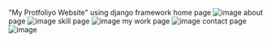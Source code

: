 "My Protfoliyo Website"
using django framework
home page
![image](https://github.com/AD211021/second_project/assets/151425727/061a9c7f-aff5-4386-b1e4-fccd8c34aee7)
about page
![image](https://github.com/AD211021/second_project/assets/151425727/68bea770-a2fe-45f4-85e9-55e0a22878fd)
skill page
![image](https://github.com/AD211021/second_project/assets/151425727/aa6b201a-068d-4621-a5fa-c471649e2555)
my work page
![image](https://github.com/AD211021/second_project/assets/151425727/a16741b0-4be0-439f-84df-0bd0f7f7c774)
contact page
![image](https://github.com/AD211021/second_project/assets/151425727/b6996bb8-fe7c-497b-bca2-f88dacb3f4fd)






